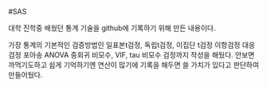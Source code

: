 #SAS

대학 진학중 배웠던 통계 기술을 github에 기록하기 위해 만든 내용이다.

가장 통계의 기본적인 검증방법인 
일표본t검정, 독립t검정, 이집단 t검정
이항검정
대응검정
포아송
ANOVA
중회귀
비모수, VIF, tau 비모수 검정까지 작성을 해뒀다.
안보면 까먹기도하고 쉽게 기억하기엔 연산이 많기에 기록을 해두면 쓸 가치가 있다고 판단하여 만들어뒀다.
